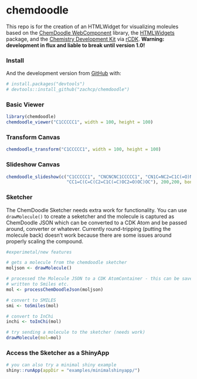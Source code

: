 
<!-- README.md is generated from README.Rmd. Please edit that file -->

# chemdoodle

<!-- badges: start -->
<!-- badges: end -->

This repo is for the creation of an HTMLWidget for visualizing moleules
based on the [ChemDoodle
WebComponent](http://web.chemdoodle.chttps://github.com/rajarshi/cdkr/tree/master/rcdkom/)
library, the [HTMLWidgets](http://www.htmlwidgets.org/) package, and the
[Chemistry Development Kit](https://github.com/cdk) via
[rCDK](https://github.com/rajarshi/cdkr/tree/master/rcdk). **Warning:
development in flux and liable to break until version 1.0!**

### Install

And the development version from [GitHub](https://github.com/) with:

``` r
# install.packages("devtools")
# devtools::install_github("zachcp/chemdoodle")
```

### Basic Viewer

``` r
library(chemdoodle)
chemdoodle_viewer("C1CCCCC1", width = 100, height = 100)
```

### Transform Canvas

``` r
chemdoodle_transform("C1CCCCC1", width = 100, height = 100)
```

### Slideshow Canvas

``` r
chemdoodle_slideshow(c("C1CCCCC1", "CNCNCNC1CCCCC1", "CN1C=NC2=C1C(=O)N(C(=O)N2C)C",
                       "CC1=C(C=C(C2=C1C(=C)OC2=O)OC)OC"), 200,200, bondscale=15)
```

### Sketcher

The ChemDoodle Sketcher needs extra work for functionality. You can use
`drawMolecule()` to create a seketcher and the molecule is captured as
ChemDoodle JSON which can be converted to a CDK Atom and be passed
around, converter or whatever. Currently round-tripping (putting the
molecule back) doesn’t work because there are some issues around
properly scaling the compound.

``` r
#experimetal/new features

# gets a molecule from the chemdoodle sketcher
moljson <- drawMolecule()

# processed the Molecule JSON to a CDK AtomContainer - this can be saved,
# written to Smiles etc.
mol <- processChemDoodleJson(moljson)

# convert to SMILES
smi <- toSmiles(mol)

# convert to InChi
inchi <- toInChi(mol)

# try sending a molecule to the sketcher (needs work)
drawMolecule(mol=mol)
```

### Access the Sketcher as a ShinyApp

``` r
# you can also try a minimal shiny example
shiny::runApp(appDir = "examples/minimalshinyapp/")
```
